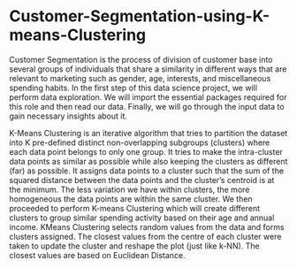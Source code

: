 # Customer-Segmentation-using-K-means-Clustering
Customer Segmentation is the process of division of customer base into several groups of individuals that share a similarity in different ways that are relevant to marketing such as gender, age, interests, and miscellaneous spending habits. In the first step of this data science project, we will perform data exploration. We will import the essential packages required for this role and then read our data. Finally, we will go through the input data to gain necessary insights about it.

K-Means Clustering is an iterative algorithm that tries to partition the dataset into K pre-defined distinct non-overlapping subgroups (clusters) where each data point belongs to only one group. It tries to make the intra-cluster data points as similar as possible while also keeping the clusters as different (far) as possible. It assigns data points to a cluster such that the sum of the squared distance between the data points and the cluster’s centroid is at the minimum. The less variation we have within clusters, the more homogeneous the data points are within the same cluster. We then proceeded to perform K-means Clustering which will create different clusters to group similar spending activity based on their age and annual income. KMeans Clustering selects random values from the data and forms clusters assigned. The closest values from the centre of each cluster were taken to update the cluster and reshape the plot (just like k-NN). The closest values are based on Euclidean Distance.
